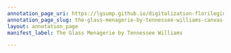 ```yaml
---
annotation_page_uri: https://lgsump.github.io/digitalization-florilegium/annotations/the-glass-menagerie-by-tennessee-williams-canvas-1-1322-098939.json
annotation_page_slug: the-glass-menagerie-by-tennessee-williams-canvas-1-1322-098939
layout: annotation_page
manifest_label: The Glass Menagerie by Tennessee Williams

---
```

